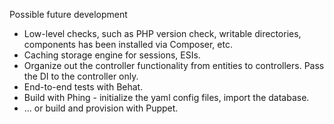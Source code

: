 Possible future development

* Low-level checks, such as PHP version check, writable directories, components has been installed via Composer, etc.
* Caching storage engine for sessions, ESIs.
* Organize out the controller functionality from entities to controllers. Pass the DI to the controller only.
* End-to-end tests with Behat.
* Build with Phing - initialize the yaml config files, import the database.
* ... or build and provision with Puppet.

